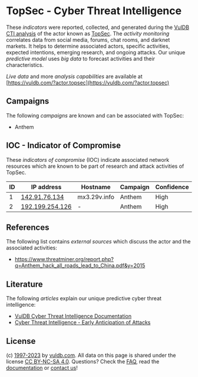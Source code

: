 # TopSec - Cyber Threat Intelligence

These _indicators_ were reported, collected, and generated during the [VulDB CTI analysis](https://vuldb.com/?kb.cti) of the actor known as [TopSec](https://vuldb.com/?actor.topsec). The _activity monitoring_ correlates data from social media, forums, chat rooms, and darknet markets. It helps to determine associated actors, specific activities, expected intentions, emerging research, and ongoing attacks. Our unique _predictive model_ uses _big data_ to forecast activities and their characteristics.

_Live data_ and more _analysis capabilities_ are available at [https://vuldb.com/?actor.topsec](https://vuldb.com/?actor.topsec)

## Campaigns

The following _campaigns_ are known and can be associated with TopSec:

* Anthem

## IOC - Indicator of Compromise

These _indicators of compromise_ (IOC) indicate associated network resources which are known to be part of research and attack activities of TopSec.

ID | IP address | Hostname | Campaign | Confidence
-- | ---------- | -------- | -------- | ----------
1 | [142.91.76.134](https://vuldb.com/?ip.142.91.76.134) | mx3.29v.info | Anthem | High
2 | [192.199.254.126](https://vuldb.com/?ip.192.199.254.126) | - | Anthem | High

## References

The following list contains _external sources_ which discuss the actor and the associated activities:

* https://www.threatminer.org/report.php?q=Anthem_hack_all_roads_lead_to_China.pdf&y=2015

## Literature

The following _articles_ explain our unique predictive cyber threat intelligence:

* [VulDB Cyber Threat Intelligence Documentation](https://vuldb.com/?kb.cti)
* [Cyber Threat Intelligence - Early Anticipation of Attacks](https://www.scip.ch/en/?labs.20201022)

## License

(c) [1997-2023](https://vuldb.com/?kb.changelog) by [vuldb.com](https://vuldb.com/?kb.about). All data on this page is shared under the license [CC BY-NC-SA 4.0](https://creativecommons.org/licenses/by-nc-sa/4.0/). Questions? Check the [FAQ](https://vuldb.com/?kb.faq), read the [documentation](https://vuldb.com/?kb) or [contact us](https://vuldb.com/?contact)!
